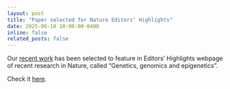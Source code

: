 ```yaml
---
layout: post
title: "Paper selected for Nature Editors’ Highlights"
date: 2025-06-10 10:00:00-0400
inline: false
related_posts: false
---
```


Our [recent work](https://www.nature.com/articles/s41467-025-59991-w) has been selected to feature in Editors’ Highlights webpage of recent research in Nature, called “Genetics, genomics and epigenetics”.

Check it [here](https://www.nature.com/collections/bhkhbxstgj).

